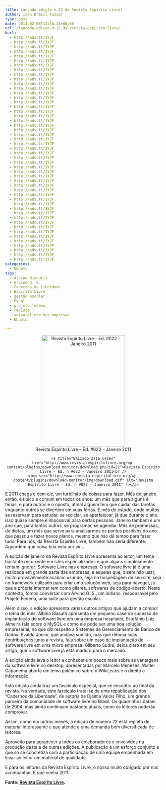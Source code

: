 ```yaml
---
title: Lançada edição n.22 da Revista Espírito Livre!
author: Ivan Brasil Fuzzer
type: post
date: 2011-02-06T14:16:24+00:00
url: /lancada-edicao-n-22-da-revista-espirito-livre/
burl:
  - http://ads.tt/1YJF
  - http://ads.tt/1YJF
  - http://ads.tt/1YJF
  - http://ads.tt/1YJF
  - http://ads.tt/1YJF
  - http://ads.tt/1YJF
  - http://ads.tt/1YJF
  - http://ads.tt/1YJF
  - http://ads.tt/1YJF
  - http://ads.tt/1YJF
  - http://ads.tt/1YJF
  - http://ads.tt/1YJF
  - http://ads.tt/1YJF
  - http://ads.tt/1YJF
  - http://ads.tt/1YJF
  - http://ads.tt/1YJF
  - http://ads.tt/1YJF
  - http://ads.tt/1YJF
  - http://ads.tt/1YJF
  - http://ads.tt/1YJF
  - http://ads.tt/1YJF
  - http://ads.tt/1YJF
  - http://ads.tt/1YJF
  - http://ads.tt/1YJF
  - http://ads.tt/1YJF
  - http://ads.tt/1YJF
  - http://ads.tt/1YJF
  - http://ads.tt/1YJF
  - http://ads.tt/1YJF
  - http://ads.tt/1YJF
  - http://ads.tt/1YJF
  - http://ads.tt/1YJF
  - http://ads.tt/1YJF
  - http://ads.tt/1YJF
  - http://ads.tt/1YJF
  - http://ads.tt/1YJF
  - http://ads.tt/1YJF
  - http://ads.tt/1YJF
  - http://ads.tt/1YJF
  - http://ads.tt/1YJF
  - http://ads.tt/1YJF
  - http://ads.tt/1YJF
  - http://ads.tt/1YJF
  - http://ads.tt/1YJF
  - http://ads.tt/1YJF
  - http://ads.tt/1YJF
  - http://ads.tt/1YJF
  - http://ads.tt/1YJF
  - http://ads.tt/1YJF
categories:
  - Ubuntu
tags:
  - Albino Biasutti
  - Arvind G. S.
  - Cadernos da Liberdade
  - Espírito Livre
  - gestão escolar
  - Mysql
  - projeto fedena
  - revista
  - sotwarelivre nas empresas
  - Ubuntu

---
```

<div style="text-align: center;">
  <img title="Revista Espírito Livre - Ed. #022 - Janeiro 2011" src="http://revista.espiritolivre.org/img/REL022_Capa.jpg" alt="Revista Espírito Livre - Ed. #022 - Janeiro 2011" width="269" height="359" />
</div>

<div style="text-align: center;">
  Revista Espírito Livre &#8211; Ed. #022 &#8211; Janeiro 2011
</div>

<div style="text-align: center;">
</div>

<p style="text-align: center;">
  <code>&lt;a title="Baixado 2716 vezes" href="http://www.revista.espiritolivre.org/wp-content/plugins/download-monitor/download.php?id=22">Revista Espírito Livre - Ed. n #022 - Janeiro 2011&lt;br />
&lt;img src="http://www.revista.espiritolivre.org/wp-content/plugins/download-monitor/img/download.gif" alt="Revista Espírito Livre - Ed. n #022 - Janeiro 2011" />&lt;/a></code>
</p>

E 2011 chega e com ele, um turbilhão de coisas para fazer. Mês de janeiro, então, é típico e comum em todos os anos: um mês que para alguns é férias, e para outros é o oposto, afinal alguém tem que cuidar das tarefas enquanto outros se divertem em suas férias. É mês de estudo, onde muitos se reservam para estudar, se reciclar, se aperfeiçoar, já que durante o ano, isso quase sempre é impossível para certas pessoas. Janeiro também é um ano que, para tantos outros, se programar, se agendar. Mês de promessas, de dietas, um mês que serve para analisarmos os pontos positivos do ano que passou e fazer novos planos, mesmo que não dê tempo para fazer tudo. Para nós, da Revista Espírito Livre, também não seria diferente. Aguardem que coisa boa está por vir…

A edição de janeiro da Revista Espírito Livre apresenta ao leitor, um tema bastante recorrente em sites especializados e que alguns simplesmente tentam ignorar: Software Livre nas empresas. O software livre já é uma realidade em grande parte das empresas, e aquelas que, dizem não usar, muito provavelmente acabam usando, seja na hospedagem de seu site, seja no framework utilizado para criar uma solução web, seja para navegar, já que a própria Internet tem como pilares, softwares de código-aberto. Neste contexto, fomos conversar com Arvind G. S., um indiano, responsável pelo Projeto Fedena, uma suite para gestão escolar.

Além disso, a edição apresenta várias outros artigos que ajudam a compor o tema do mês. Albino Biasutti apresenta um pequeno case de sucesso de implantação de software livre em uma empresa hospitalar, Estefânio Luiz Almeira fala sobre o MySQL e como ele pode ser uma boa solução empresarial, no que diz respeito a Sistemas de Gerenciamento de Banco de Dados. Evaldo Júnior, que andava sumido, mas que retoma suas contribuições junto a revista, fala sobre um case de implantação de software livre em uma micro empresa. Gilberto Sudré, deixa claro em seu artigo, que o software livre já está maduro para o mercado.

A edição ainda leva o leitor a conhecer um pouco mais sobre as vantagens do software livre no desktop, apresentadas por Marcelo Menezes. Walter Capanema aborta um tema polêmico sobre o WikiLeaks e o direito a informação.

Esta edição ainda traz um fascículo especial, que se encontra ao final da revista. Na verdade, este fascículo trata-se de uma republicação dos “Cadernos da Liberdade”, de autoria de Djalma Valois Filho, um grande parceiro da comunidade de software livre no Brasil. Os quadrinhos datam de 2004, mas ainda continuam bastante atuais, como os leitores poderão comprovar.

Assim, como em outros meses, a edição de número 22 está repleta de material interessante e que atende a uma demanda bem diversificada de leitores.

Aproveito para agradecer a todos os colaboradores e envolvidos na produção desta e de outras edições. A publicação é um esforço conjunto e que só se concretiza com a participação de uma equipe empenhada em levar ao leitor um material de qualidade.

E para os leitores da Revista Espírito Livre, o nosso muito obrigado por nos acompanhar. E que venha 2011.

**Fonte: <a title="Revista Espírito Livre" href="http://www.revista.espiritolivre.org/" target="_blank">Revista Espírito Livre</a>.**